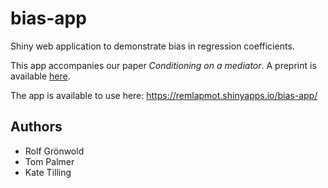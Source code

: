 # bias-app

Shiny web application to demonstrate bias in regression coefficients.

This app accompanies our paper *Conditioning on a mediator*. A preprint is available [here](https://osf.io/sj7ch/).

The app is available to use here: <https://remlapmot.shinyapps.io/bias-app/>

## Authors

- Rolf Grönwold
- Tom Palmer
- Kate Tilling
